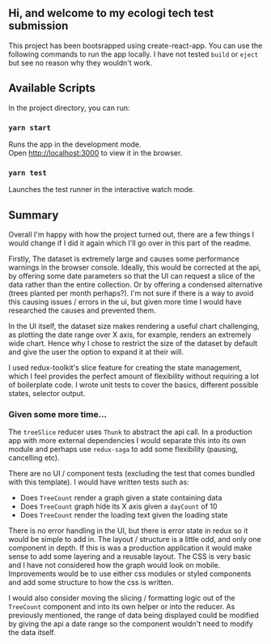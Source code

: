 ## Hi, and welcome to my ecologi tech test submission

This project has been bootsrapped using create-react-app. You can use the following commands to run the app locally.
I have not tested `build` or `eject` but see no reason why they wouldn't work.

## Available Scripts

In the project directory, you can run:

### `yarn start`

Runs the app in the development mode.<br />
Open [http://localhost:3000](http://localhost:3000) to view it in the browser.

### `yarn test`

Launches the test runner in the interactive watch mode.<br />

## Summary

Overall I'm happy with how the project turned out, there are a few things I would change if I did it again which I'll go over in this part of the readme.

Firstly, The dataset is extremely large and causes some performance warnings in the browser console. Ideally, this would be corrected at the api, by offering some date parameters so that the UI can request a slice of the data rather than the entire collection. Or by offering a condensed alternative (trees planted per month perhaps?).
I'm not sure if there is a way to avoid this causing issues / errors in the ui, but given more time I would have researched the causes and prevented them.

In the UI itself, the dataset size makes rendering a useful chart challenging, as plotting the date range over X axis, for example, renders an extremely wide chart. Hence why I chose to restrict the size of the dataset by default and give the user the option to expand it at their will.

I used redux-toolkit's slice feature for creating the state management, which I feel provides the perfect amount of flexibility without requiring a lot of boilerplate code.
I wrote unit tests to cover the basics, different possible states, selector output.

### Given some more time...

The `treeSlice` reducer uses `Thunk` to abstract the api call. In a production app with more external dependencies I would separate this into its own module and perhaps use `redux-saga` to add some flexibility (pausing, cancelling etc).

There are no UI / component tests (excluding the test that comes bundled with this template). I would have written tests such as:

- Does `TreeCount` render a graph given a state containing data
- Does `TreeCount` graph hide its X axis given a `dayCount` of 10
- Does `TreeCount` render the loading text given the loading state

There is no error handling in the UI, but there is error state in redux so it would be simple to add in.
The layout / structure is a little odd, and only one component in depth. If this is was a production application it would make sense to add some layering and a reusable layout.
The CSS is very basic and I have not considered how the graph would look on mobile. Improvements would be to use either css modules or styled components and add some structure to how the css is written.

I would also consider moving the slicing / formatting logic out of the `TreeCount` component and into its own helper or into the reducer. As previously mentioned, the range of data being displayed could be modified by giving the api a date range so the component wouldn't need to modify the data itself.
